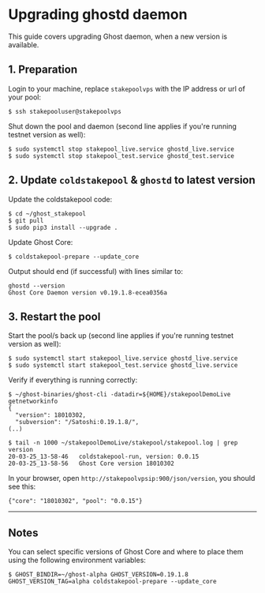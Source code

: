 # Upgrading ghostd daemon

This guide covers upgrading Ghost daemon, when a new version is available.

## 1. Preparation

Login to your machine, replace `stakepoolvps` with the IP address or url of your pool:

    $ ssh stakepooluser@stakepoolvps

Shut down the pool and daemon (second line applies if you're running testnet version as well):

    $ sudo systemctl stop stakepool_live.service ghostd_live.service
    $ sudo systemctl stop stakepool_test.service ghostd_test.service

## 2. Update `coldstakepool` & `ghostd` to latest version

Update the coldstakepool code:

    $ cd ~/ghost_stakepool
    $ git pull
    $ sudo pip3 install --upgrade .

Update Ghost Core:

    $ coldstakepool-prepare --update_core

Output should end (if successful) with lines similar to:

    ghostd --version
    Ghost Core Daemon version v0.19.1.8-ecea0356a

## 3. Restart the pool

Start the pool/s back up (second line applies if you're running testnet version as well):

    $ sudo systemctl start stakepool_live.service ghostd_live.service
    $ sudo systemctl start stakepool_test.service ghostd_live.service

Verify if everything is running correctly:

```
$ ~/ghost-binaries/ghost-cli -datadir=${HOME}/stakepoolDemoLive getnetworkinfo
{
  "version": 18010302,
  "subversion": "/Satoshi:0.19.1.8/",
(..)
```

```
$ tail -n 1000 ~/stakepoolDemoLive/stakepool/stakepool.log | grep version
20-03-25_13-58-46	coldstakepool-run, version: 0.0.15
20-03-25_13-58-56	Ghost Core version 18010302
```

In your browser, open `http://stakepoolvpsip:900/json/version`, you should see this:

    {"core": "18010302", "pool": "0.0.15"}

----

## Notes

You can select specific versions of Ghost Core and where to place them using the following environment variables:

    $ GHOST_BINDIR=~/ghost-alpha GHOST_VERSION=0.19.1.8 GHOST_VERSION_TAG=alpha coldstakepool-prepare --update_core
